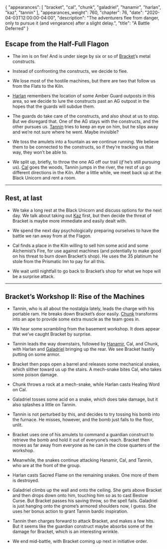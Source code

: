 {
    "appearances": [
        "bracket",
        "cal",
        "chunk",
        "galadriel",
        "hanamir",
        "harlan",
        "kaz",
        "tannin"
    ],
    "appearances_weight": 760,
    "chapter": 76,
    "date": "2020-04-03T12:00:00-04:00",
    "description": "The adventurers flee from danger, only to pursue it (and vengeance) after a slight delay.",
    "title": "A Battle Deferred"
}

## Escape from the Half-Full Flagon

- The inn is on fire! And is under siege by six or so of [Bracket](/characters/bracket/)’s metal constructs.

- Instead of confronting the constructs, we decide to flee. 

- We lose most of the hostile machines, but there are two that follow us from the Flats to the Kiln. 

- [Harlan](/characters/harlan/) remembers the location of some Amber Guard outposts in this area, so we decide to lure the constructs past an AG outpost in the hopes that the guards will subdue them.

- The guards do take care of the constructs, and also shout at us to stop. But we disregard that. One of the AG stays with the constructs, and the other pursues us. [Tannin](/characters/tannin/) tries to keep an eye on him, but he slips away and we’re not sure where he went. Maybe invisible?

- We toss the amulets into a fountain as we continue running. We believe them to be connected to the constructs, so if they’re tracking us that way, they won’t be able to.

- We split up, briefly, to throw the one AG off our trail (*if* he’s still pursuing us). [Cal](/characters/cal/) goes the woods, Tannin jumps in the river, the rest of us go different directions in the Kiln. After a little while, we meet back up at the Black Unicorn and rent a room.

---

## Rest, at last

- We take a long rest at the Black Unicorn and discuss options for the next day. We talk about taking out [Kaz](/characters/kaz/) first, but then decide the threat of Bracket is maybe more immediate and easily dealt with. 

- We spend the next day psychologically preparing ourselves to have the battle we ran away from at the Flagon.

- Cal finds a place in the Kiln willing to sell him some acid and some Alchemist’s Fire, for use against machines (and potentially to make good on his threat to burn down Bracket’s shop). He uses the 35 platinum he stole from the Prismatic Inn to pay for all this.

- We wait until nightfall to go back to Bracket’s shop for what we hope will be a surprise attack.

---

## Bracket’s Workshop II: Rise of the Machines

- Tannin, who is all about the nostalgia lately, leads the charge with his portable ram. He breaks down Bracket’s door easily. [Chunk](/characters/chunk/) transforms into an ape to provide some extra muscle as the team goes in.

- We hear some scrambling from the basement workshop. It does appear that we’ve caught Bracket by surprise.

- Tannin leads the way downstairs, followed by [Hanamir](/characters/hanamir/), Cal, and Chunk, with Harlan and [Galadriel](/characters/galadriel/) bringing up the rear. We see Bracket hastily putting on some armor.

- Bracket then pops open a barrel and releases some mechanical snakes, which slither toward us up the stairs. A mech-snake bites Cal, who takes some poison damage. 

- Chunk throws a rock at a mech-snake, while Harlan casts Healing Word on Cal.

- Galadriel tosses some acid on a snake, which does take damage, but it also splashes a little on Tannin.

- Tannin is not perturbed by this, and decides to try tossing his bomb into the furnace. He misses, however, and the bomb just falls to the floor, unlit.

- Bracket uses one of his amulets to command a guardian construct to retrieve the bomb and hold it out of everyone’s reach. Bracket then moves as far away from everyone as he can in the close quarters of the workshop.

- Meanwhile, the snakes continue attacking Hanamir, Cal, and Tannin, who are at the front of the group.

- Harlan casts Sacred Flame on the remaining snakes. One more of them is destroyed. 

- Galadriel climbs up the wall and onto the ceiling. She gets above Bracket and then drops down onto him, touching him so as to cast Bestow Curse. But Bracket passes his saving throw, so the spell fails. Galadriel is just hanging onto the gnome’s armored shoulders now, I guess. She uses her bonus action to grant Tannin bardic inspiration.

- Tannin then charges forward to attack Bracket, and makes a few hits. But it seems like the guardian construct maybe absorbs some of the damage for Bracket, which is an interesting wrinkle.

- We end mid-battle, with Bracket coming up next in initiative order.



